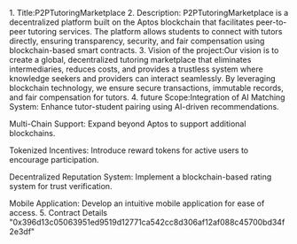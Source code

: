 1.⁠ ⁠Title:P2PTutoringMarketplace
2.⁠ ⁠Description:
P2PTutoringMarketplace is a decentralized platform built on the Aptos blockchain that facilitates peer-to-peer tutoring services.
The platform allows students to connect with tutors directly, ensuring transparency, security, and fair compensation using blockchain-based smart contracts.
3.⁠ ⁠Vision of the project:Our vision is to create a global, decentralized tutoring marketplace that eliminates intermediaries, reduces costs, and provides a trustless system where knowledge seekers and providers can interact seamlessly.
By leveraging blockchain technology, we ensure secure transactions, immutable records, and fair compensation for tutors.
4.⁠ ⁠future Scope:Integration of AI Matching System: Enhance tutor-student pairing using AI-driven recommendations.

Multi-Chain Support: Expand beyond Aptos to support additional blockchains.

Tokenized Incentives: Introduce reward tokens for active users to encourage participation.

Decentralized Reputation System: Implement a blockchain-based rating system for trust verification.

Mobile Application: Develop an intuitive mobile application for ease of access.
5.⁠ ⁠Contract Details "0x396d13c05063951ed9519d12771ca542cc8d306af12af088c45700bd34f2e3df"
